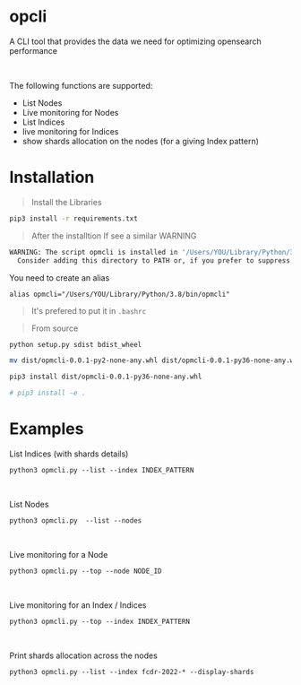 # opcli

A CLI tool that provides the data we need for optimizing opensearch performance

<br>

The following functions are supported:
- List Nodes
- Live monitoring for Nodes
- List Indices
- live monitoring for Indices
- show shards allocation on the nodes (for a giving Index pattern)


# Installation

> Install the Libraries

```bash
pip3 install -r requirements.txt
```


> After the installtion If see a similar WARNING

```bash
WARNING: The script opmcli is installed in '/Users/YOU/Library/Python/3.8/bin' which is not on PATH.
  Consider adding this directory to PATH or, if you prefer to suppress this warning, use --no-warn-script-location.
```

You need to create an alias
```
alias opmcli="/Users/YOU/Library/Python/3.8/bin/opmcli"
```
> It's prefered to put it in `.bashrc`


> From source

``` bash
python setup.py sdist bdist_wheel

mv dist/opmcli-0.0.1-py2-none-any.whl dist/opmcli-0.0.1-py36-none-any.whl

pip3 install dist/opmcli-0.0.1-py36-none-any.whl

# pip3 install -e .

```


# Examples


List Indices (with shards details)

```
python3 opmcli.py --list --index INDEX_PATTERN
```

<br>

List Nodes

```
python3 opmcli.py  --list --nodes
```

<br>

Live monitoring for a Node

```
python3 opmcli.py --top --node NODE_ID
```

<br>

Live monitoring for an Index / Indices

```
python3 opmcli.py --top --index INDEX_PATTERN
```


<br>

Print shards allocation across the nodes

```
python3 opmcli.py --list --index fcdr-2022-* --display-shards
```